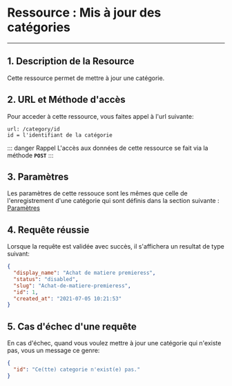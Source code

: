 # Ressource : Mis à jour des catégories

---

## 1. Description de la Resource

Cette ressource permet de mettre à jour une catégorie.

## 2. URL et Méthode d'accès

Pour acceder à cette ressource, vous faites appel à l'url suivante:

```
url: /category/id
id = l'identifiant de la catégorie
```

::: danger Rappel
L'accès aux données de cette ressource se fait via la méthode **`POST`**
:::

## 3. Paramètres

Les paramètres de cette ressouce sont les mêmes que celle de l'enregistrement d'une catégorie qui sont définis dans la section suivante : [Paramètres](/guide/services/transactions/category/store.md#_3-parametres)

## 4. Requête réussie

Lorsque la requête est validée avec succès, il s'affichera un resultat de type suivant:

```json
{
  "display_name": "Achat de matiere premieress",
  "status": "disabled",
  "slug": "Achat-de-matiere-premieress",
  "id": 1,
  "created_at": "2021-07-05 10:21:53"
}
```

## 5. Cas d'échec d'une requête

En cas d'échec, quand vous voulez mettre à jour une catégorie qui n'existe pas, vous un message ce genre:

```json
{
  "id": "Ce(tte) categorie n'exist(e) pas."
}
```
